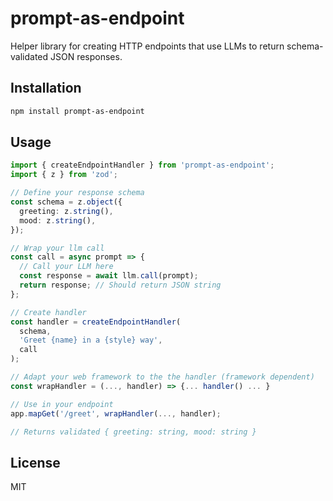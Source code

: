# prompt-as-endpoint

Helper library for creating HTTP endpoints that use LLMs to return schema-validated JSON responses.

## Installation

```bash
npm install prompt-as-endpoint
```

## Usage

```typescript
import { createEndpointHandler } from 'prompt-as-endpoint';
import { z } from 'zod';

// Define your response schema
const schema = z.object({
  greeting: z.string(),
  mood: z.string(),
});

// Wrap your llm call
const call = async prompt => {
  // Call your LLM here
  const response = await llm.call(prompt);
  return response; // Should return JSON string
};

// Create handler
const handler = createEndpointHandler(
  schema,
  'Greet {name} in a {style} way',
  call
);

// Adapt your web framework to the the handler (framework dependent)
const wrapHandler = (..., handler) => {... handler() ... }

// Use in your endpoint
app.mapGet('/greet', wrapHandler(..., handler);

// Returns validated { greeting: string, mood: string }
```

## License

MIT
